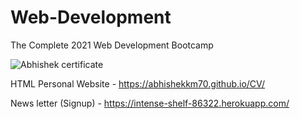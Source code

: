# Web-Development
  The Complete 2021 Web Development Bootcamp
  
   ![Abhishek certificate](https://user-images.githubusercontent.com/88222632/136244775-87f3512c-1b4f-464d-ac64-a202c0ef123e.jpg)

   HTML Personal Website - https://abhishekkm70.github.io/CV/
   
   News letter (Signup) - https://intense-shelf-86322.herokuapp.com/
   
   
   
   
